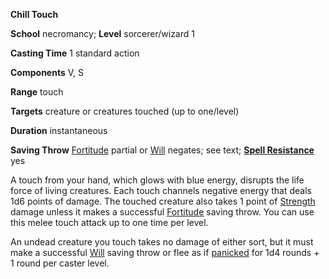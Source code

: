  **Chill Touch**

**School** necromancy; **Level** sorcerer/wizard 1

**Casting Time** 1 standard action

**Components** V, S

**Range** touch

**Targets** creature or creatures touched (up to one/level)

**Duration** instantaneous

**Saving Throw** [Fortitude](../combat#_fortitude) partial or [Will](../combat#_will) negates; see text; **[Spell Resistance](../glossary#_spell-resistance)** yes

A touch from your hand, which glows with blue energy, disrupts the life force of living creatures. Each touch channels negative energy that deals 1d6 points of damage. The touched creature also takes 1 point of [Strength](../gettingStarted#_strength) damage unless it makes a successful [Fortitude](../combat#_fortitude) saving throw. You can use this melee touch attack up to one time per level.

An undead creature you touch takes no damage of either sort, but it must make a successful [Will](../combat#_will) saving throw or flee as if [panicked](../glossary#_panicked) for 1d4 rounds + 1 round per caster level.

